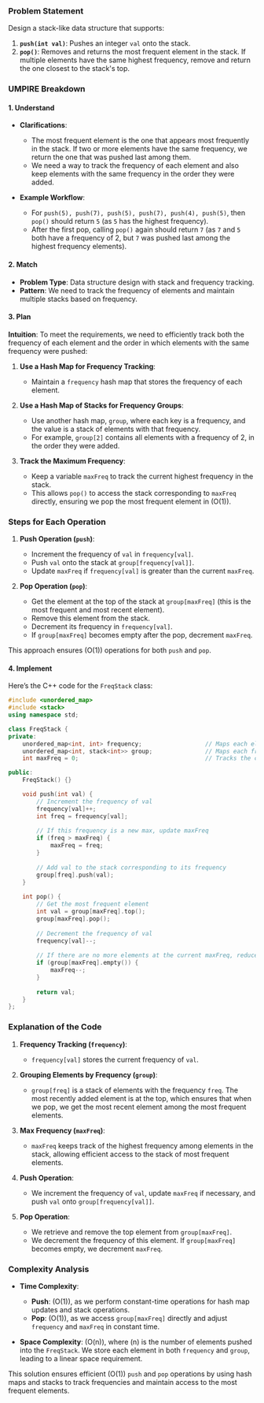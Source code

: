 ### Problem Statement

Design a stack-like data structure that supports:
1. **`push(int val)`**: Pushes an integer `val` onto the stack.
2. **`pop()`**: Removes and returns the most frequent element in the stack. If multiple elements have the same highest frequency, remove and return the one closest to the stack's top.

### UMPIRE Breakdown

#### **1. Understand**
- **Clarifications**:
  - The most frequent element is the one that appears most frequently in the stack. If two or more elements have the same frequency, we return the one that was pushed last among them.
  - We need a way to track the frequency of each element and also keep elements with the same frequency in the order they were added.

- **Example Workflow**:
  - For `push(5), push(7), push(5), push(7), push(4), push(5)`, then `pop()` should return `5` (as `5` has the highest frequency).
  - After the first pop, calling `pop()` again should return `7` (as `7` and `5` both have a frequency of 2, but `7` was pushed last among the highest frequency elements).

#### **2. Match**
- **Problem Type**: Data structure design with stack and frequency tracking.
- **Pattern**: We need to track the frequency of elements and maintain multiple stacks based on frequency.

#### **3. Plan**

**Intuition**:
To meet the requirements, we need to efficiently track both the frequency of each element and the order in which elements with the same frequency were pushed:
1. **Use a Hash Map for Frequency Tracking**:
   - Maintain a `frequency` hash map that stores the frequency of each element.

2. **Use a Hash Map of Stacks for Frequency Groups**:
   - Use another hash map, `group`, where each key is a frequency, and the value is a stack of elements with that frequency.
   - For example, `group[2]` contains all elements with a frequency of 2, in the order they were added.

3. **Track the Maximum Frequency**:
   - Keep a variable `maxFreq` to track the current highest frequency in the stack.
   - This allows `pop()` to access the stack corresponding to `maxFreq` directly, ensuring we pop the most frequent element in \(O(1)\).

### Steps for Each Operation

1. **Push Operation (`push`)**:
   - Increment the frequency of `val` in `frequency[val]`.
   - Push `val` onto the stack at `group[frequency[val]]`.
   - Update `maxFreq` if `frequency[val]` is greater than the current `maxFreq`.

2. **Pop Operation (`pop`)**:
   - Get the element at the top of the stack at `group[maxFreq]` (this is the most frequent and most recent element).
   - Remove this element from the stack.
   - Decrement its frequency in `frequency[val]`.
   - If `group[maxFreq]` becomes empty after the pop, decrement `maxFreq`.

This approach ensures \(O(1)\) operations for both `push` and `pop`.

#### **4. Implement**

Here’s the C++ code for the `FreqStack` class:

```cpp
#include <unordered_map>
#include <stack>
using namespace std;

class FreqStack {
private:
    unordered_map<int, int> frequency;                  // Maps each element to its frequency
    unordered_map<int, stack<int>> group;               // Maps each frequency to a stack of elements with that frequency
    int maxFreq = 0;                                    // Tracks the current maximum frequency

public:
    FreqStack() {}

    void push(int val) {
        // Increment the frequency of val
        frequency[val]++;
        int freq = frequency[val];
        
        // If this frequency is a new max, update maxFreq
        if (freq > maxFreq) {
            maxFreq = freq;
        }
        
        // Add val to the stack corresponding to its frequency
        group[freq].push(val);
    }
    
    int pop() {
        // Get the most frequent element
        int val = group[maxFreq].top();
        group[maxFreq].pop();
        
        // Decrement the frequency of val
        frequency[val]--;
        
        // If there are no more elements at the current maxFreq, reduce maxFreq
        if (group[maxFreq].empty()) {
            maxFreq--;
        }
        
        return val;
    }
};
```

### Explanation of the Code

1. **Frequency Tracking (`frequency`)**:
   - `frequency[val]` stores the current frequency of `val`.

2. **Grouping Elements by Frequency (`group`)**:
   - `group[freq]` is a stack of elements with the frequency `freq`. The most recently added element is at the top, which ensures that when we pop, we get the most recent element among the most frequent elements.

3. **Max Frequency (`maxFreq`)**:
   - `maxFreq` keeps track of the highest frequency among elements in the stack, allowing efficient access to the stack of most frequent elements.

4. **Push Operation**:
   - We increment the frequency of `val`, update `maxFreq` if necessary, and push `val` onto `group[frequency[val]]`.

5. **Pop Operation**:
   - We retrieve and remove the top element from `group[maxFreq]`.
   - We decrement the frequency of this element. If `group[maxFreq]` becomes empty, we decrement `maxFreq`.

### Complexity Analysis

- **Time Complexity**:
  - **Push**: \(O(1)\), as we perform constant-time operations for hash map updates and stack operations.
  - **Pop**: \(O(1)\), as we access `group[maxFreq]` directly and adjust `frequency` and `maxFreq` in constant time.

- **Space Complexity**: \(O(n)\), where \(n\) is the number of elements pushed into the `FreqStack`. We store each element in both `frequency` and `group`, leading to a linear space requirement.

This solution ensures efficient \(O(1)\) `push` and `pop` operations by using hash maps and stacks to track frequencies and maintain access to the most frequent elements.